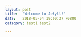 ```yaml
---
layout: post
title:  "Welcome to Jekyll!"
date:   2018-05-04 19:00:37 +0800
category: test1 test2

---
```

